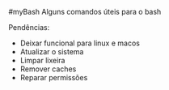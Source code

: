 #myBash
Alguns comandos úteis para o bash

Pendências:
- Deixar funcional para linux e macos
- Atualizar o sistema
- Limpar lixeira
- Remover caches
- Reparar permissões